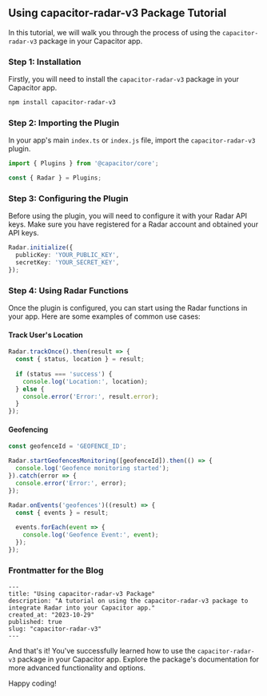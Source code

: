 ## Using capacitor-radar-v3 Package Tutorial

In this tutorial, we will walk you through the process of using the `capacitor-radar-v3` package in your Capacitor app.

### Step 1: Installation

Firstly, you will need to install the `capacitor-radar-v3` package in your Capacitor app.

```bash
npm install capacitor-radar-v3
```

### Step 2: Importing the Plugin

In your app's main `index.ts` or `index.js` file, import the `capacitor-radar-v3` plugin.

```typescript
import { Plugins } from '@capacitor/core';

const { Radar } = Plugins;
```

### Step 3: Configuring the Plugin

Before using the plugin, you will need to configure it with your Radar API keys. Make sure you have registered for a Radar account and obtained your API keys.

```typescript
Radar.initialize({
  publicKey: 'YOUR_PUBLIC_KEY',
  secretKey: 'YOUR_SECRET_KEY',
});
```

### Step 4: Using Radar Functions

Once the plugin is configured, you can start using the Radar functions in your app. Here are some examples of common use cases:

#### Track User's Location

```typescript
Radar.trackOnce().then(result => {
  const { status, location } = result;
  
  if (status === 'success') {
    console.log('Location:', location);
  } else {
    console.error('Error:', result.error);
  }
});
```

#### Geofencing

```typescript
const geofenceId = 'GEOFENCE_ID';

Radar.startGeofencesMonitoring([geofenceId]).then(() => {
  console.log('Geofence monitoring started');
}).catch(error => {
  console.error('Error:', error);
});

Radar.onEvents('geofences')((result) => {
  const { events } = result;
  
  events.forEach(event => {
    console.log('Geofence Event:', event);
  });
});
```

### Frontmatter for the Blog

```
---
title: "Using capacitor-radar-v3 Package"
description: "A tutorial on using the capacitor-radar-v3 package to integrate Radar into your Capacitor app."
created_at: "2023-10-29"
published: true
slug: "capacitor-radar-v3"
---
```

And that's it! You've successfully learned how to use the `capacitor-radar-v3` package in your Capacitor app. Explore the package's documentation for more advanced functionality and options.

Happy coding!